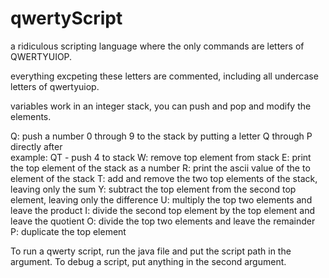 # qwertyScript
a ridiculous scripting language where the only commands are letters of QWERTYUIOP.

everything excpeting these letters are commented, including all undercase letters of qwertyuiop.

variables work in an integer stack, you can push and pop and modify the elements.

Q: push a number 0 through 9 to the stack by putting a letter Q through P directly after<br>
    example: QT - push 4 to stack
W: remove top element from stack
E: print the top element of the stack as a number
R: print the ascii value of the to element of the stack
T: add and remove the two top elements of the stack, leaving only the sum
Y: subtract the top element from the second top element, leaving only the difference
U: multiply the top two elements and leave the product
I: divide the second top element by the top element and leave the quotient
O: divide the top two elements and leave the remainder
P: duplicate the top element

To run a qwerty script, run the java file and put the script path in the argument.
To debug a script, put anything in the second argument.
